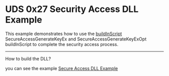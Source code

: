 # UDS 0x27 Security Access DLL Example

This example demonstrates how to use the [buildInScript](https://app.whyengineer.com/docs/um/uds/buildInScript.html) SecureAccessGenerateKeyEx and SecureAccessGenerateKeyExOpt buildInScript to complete the security access process.

---

How to build the DLL?

you can see the example [Secure Access DLL Example](https://app.whyengineer.com/examples/secure_access_dll/readme.html)
